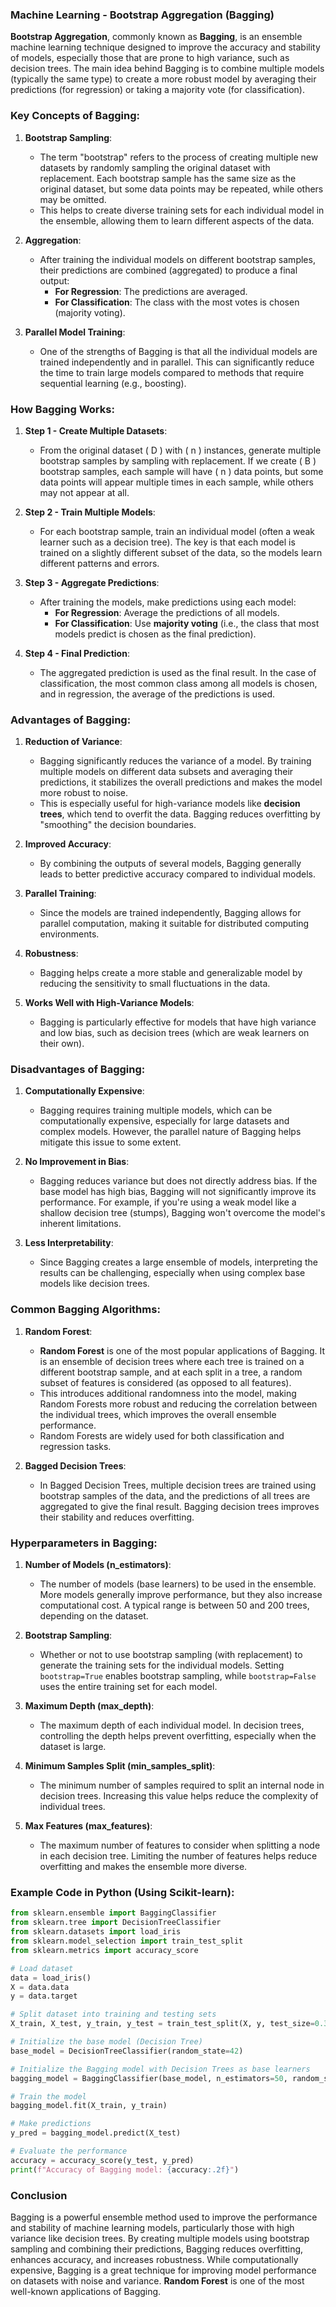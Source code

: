 ### **Machine Learning - Bootstrap Aggregation (Bagging)**

**Bootstrap Aggregation**, commonly known as **Bagging**, is an ensemble machine learning technique designed to improve the accuracy and stability of models, especially those that are prone to high variance, such as decision trees. The main idea behind Bagging is to combine multiple models (typically the same type) to create a more robust model by averaging their predictions (for regression) or taking a majority vote (for classification).

### **Key Concepts of Bagging:**

1. **Bootstrap Sampling**:
   - The term "bootstrap" refers to the process of creating multiple new datasets by randomly sampling the original dataset with replacement. Each bootstrap sample has the same size as the original dataset, but some data points may be repeated, while others may be omitted.
   - This helps to create diverse training sets for each individual model in the ensemble, allowing them to learn different aspects of the data.

2. **Aggregation**:
   - After training the individual models on different bootstrap samples, their predictions are combined (aggregated) to produce a final output:
     - **For Regression**: The predictions are averaged.
     - **For Classification**: The class with the most votes is chosen (majority voting).

3. **Parallel Model Training**:
   - One of the strengths of Bagging is that all the individual models are trained independently and in parallel. This can significantly reduce the time to train large models compared to methods that require sequential learning (e.g., boosting).

### **How Bagging Works:**

1. **Step 1 - Create Multiple Datasets**:
   - From the original dataset \( D \) with \( n \) instances, generate multiple bootstrap samples by sampling with replacement. If we create \( B \) bootstrap samples, each sample will have \( n \) data points, but some data points will appear multiple times in each sample, while others may not appear at all.

2. **Step 2 - Train Multiple Models**:
   - For each bootstrap sample, train an individual model (often a weak learner such as a decision tree). The key is that each model is trained on a slightly different subset of the data, so the models learn different patterns and errors.
   
3. **Step 3 - Aggregate Predictions**:
   - After training the models, make predictions using each model:
     - **For Regression**: Average the predictions of all models.
     - **For Classification**: Use **majority voting** (i.e., the class that most models predict is chosen as the final prediction).

4. **Step 4 - Final Prediction**:
   - The aggregated prediction is used as the final result. In the case of classification, the most common class among all models is chosen, and in regression, the average of the predictions is used.

### **Advantages of Bagging:**

1. **Reduction of Variance**:
   - Bagging significantly reduces the variance of a model. By training multiple models on different data subsets and averaging their predictions, it stabilizes the overall predictions and makes the model more robust to noise.
   - This is especially useful for high-variance models like **decision trees**, which tend to overfit the data. Bagging reduces overfitting by "smoothing" the decision boundaries.

2. **Improved Accuracy**:
   - By combining the outputs of several models, Bagging generally leads to better predictive accuracy compared to individual models.

3. **Parallel Training**:
   - Since the models are trained independently, Bagging allows for parallel computation, making it suitable for distributed computing environments.

4. **Robustness**:
   - Bagging helps create a more stable and generalizable model by reducing the sensitivity to small fluctuations in the data.

5. **Works Well with High-Variance Models**:
   - Bagging is particularly effective for models that have high variance and low bias, such as decision trees (which are weak learners on their own).

### **Disadvantages of Bagging:**

1. **Computationally Expensive**:
   - Bagging requires training multiple models, which can be computationally expensive, especially for large datasets and complex models. However, the parallel nature of Bagging helps mitigate this issue to some extent.

2. **No Improvement in Bias**:
   - Bagging reduces variance but does not directly address bias. If the base model has high bias, Bagging will not significantly improve its performance. For example, if you're using a weak model like a shallow decision tree (stumps), Bagging won't overcome the model's inherent limitations.

3. **Less Interpretability**:
   - Since Bagging creates a large ensemble of models, interpreting the results can be challenging, especially when using complex base models like decision trees.

### **Common Bagging Algorithms:**

1. **Random Forest**:
   - **Random Forest** is one of the most popular applications of Bagging. It is an ensemble of decision trees where each tree is trained on a different bootstrap sample, and at each split in a tree, a random subset of features is considered (as opposed to all features).
   - This introduces additional randomness into the model, making Random Forests more robust and reducing the correlation between the individual trees, which improves the overall ensemble performance.
   - Random Forests are widely used for both classification and regression tasks.

2. **Bagged Decision Trees**:
   - In Bagged Decision Trees, multiple decision trees are trained using bootstrap samples of the data, and the predictions of all trees are aggregated to give the final result. Bagging decision trees improves their stability and reduces overfitting.

### **Hyperparameters in Bagging:**

1. **Number of Models (n_estimators)**:
   - The number of models (base learners) to be used in the ensemble. More models generally improve performance, but they also increase computational cost. A typical range is between 50 and 200 trees, depending on the dataset.

2. **Bootstrap Sampling**:
   - Whether or not to use bootstrap sampling (with replacement) to generate the training sets for the individual models. Setting `bootstrap=True` enables bootstrap sampling, while `bootstrap=False` uses the entire training set for each model.

3. **Maximum Depth (max_depth)**:
   - The maximum depth of each individual model. In decision trees, controlling the depth helps prevent overfitting, especially when the dataset is large.

4. **Minimum Samples Split (min_samples_split)**:
   - The minimum number of samples required to split an internal node in decision trees. Increasing this value helps reduce the complexity of individual trees.

5. **Max Features (max_features)**:
   - The maximum number of features to consider when splitting a node in each decision tree. Limiting the number of features helps reduce overfitting and makes the ensemble more diverse.

### **Example Code in Python (Using Scikit-learn):**

```python
from sklearn.ensemble import BaggingClassifier
from sklearn.tree import DecisionTreeClassifier
from sklearn.datasets import load_iris
from sklearn.model_selection import train_test_split
from sklearn.metrics import accuracy_score

# Load dataset
data = load_iris()
X = data.data
y = data.target

# Split dataset into training and testing sets
X_train, X_test, y_train, y_test = train_test_split(X, y, test_size=0.3, random_state=42)

# Initialize the base model (Decision Tree)
base_model = DecisionTreeClassifier(random_state=42)

# Initialize the Bagging model with Decision Trees as base learners
bagging_model = BaggingClassifier(base_model, n_estimators=50, random_state=42)

# Train the model
bagging_model.fit(X_train, y_train)

# Make predictions
y_pred = bagging_model.predict(X_test)

# Evaluate the performance
accuracy = accuracy_score(y_test, y_pred)
print(f"Accuracy of Bagging model: {accuracy:.2f}")
```

### **Conclusion**

Bagging is a powerful ensemble method used to improve the performance and stability of machine learning models, particularly those with high variance like decision trees. By creating multiple models using bootstrap sampling and combining their predictions, Bagging reduces overfitting, enhances accuracy, and increases robustness. While computationally expensive, Bagging is a great technique for improving model performance on datasets with noise and variance. **Random Forest** is one of the most well-known applications of Bagging.
